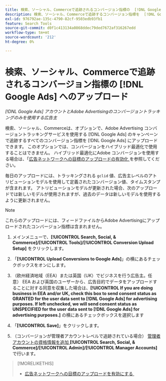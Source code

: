 ```yaml
---
title: 検索、ソーシャル、Commerceで追跡されるコンバージョン指標の  [!DNL Google Ads] へのアップロード
description: 検索、ソーシャル、Commerceで追跡するコンバージョン指標を  [!DNL Google Ads] にアップロードする方法を説明します。
exl-id: 976792ae-135c-4790-82cf-9503edb93fb1
feature: Search Tools
source-git-commit: d0f1c413134a0868ddec79ded7672af316267edd
workflow-type: tm+mt
source-wordcount: '212'
ht-degree: 0%

---
```


# 検索、ソーシャル、Commerceで追跡されるコンバージョン指標の [!DNL Google Ads] へのアップロード

*[!DNL Google Ads] アカウントとAdobe Advertisingのコンバージョントラッキングのみを使用する広告主*

検索、ソーシャル、Commerceは、オプションで、Adobe Advertising コンバージョントラッキングサービスを使用する [!DNL Google Ads] のキャンペーンで追跡するすべてのコンバージョン指標を [!DNL Google Ads] にアップロードできます。 このオプションでは、コンバージョンをハイブリッド最適化で使用することはできません。 ハイブリッド最適化にAdobe コンバージョンを使用する場合は、「[&#x200B; 広告ネットワークへの目標のアップロードの有効化 &#x200B;](objective-upload-to-networks.md) を参照してください。

毎日のアップロードには、トラッキングされる `gclid` 値、広告主レベルのアトリビューションモデルを使用して定義されたコンバージョン値、タイムスタンプが含まれます。 アトリビューションモデルが更新された場合、次のアップロードでは新しいモデルが使用されますが、過去のデータは新しいモデルを使用するように更新されません。

>[!NOTE]
>
>これらのアップロードには、フィードファイルからAdobe Advertisingにアップロードされたコンバージョン指標は含まれません。

1. メインメニューで、**[!UICONTROL Search, Social, & Commerce]/[!UICONTROL Tools]/[!UICONTROL Conversion Upload Setup]** をクリックします。

1. 「**[!UICONTROL Upload Conversions to Google Ads]**」の横にあるチェックボックスをオンにします。

1. （欧州経済地域（EEA）または英国（UK）でビジネスを行う広告主。任意） EEA および英国のユーザーから、広告目的でデータをアップロードすることに対する同意を収集した場合は、**[!UICONTROL If you are doing business in EEA and/or UK, check this box to send consent status as GRANTED for the user data sent to [!DNL Google Ads] for advertising purposes. If left unchecked, we will send consent status as UNSPECIFIED for the user data sent to [!DNL Google Ads] for advertising purposes.]** の横にあるチェックボックスを選択します

1. 「**[!UICONTROL Save]**」をクリックします。

1. （コンバージョンが管理者アカウントレベルで追跡されている場合） [&#x200B; 管理者アカウントの資格情報を追加 &#x200B;](/help/search-social-commerce/admin/manager-accounts.md)**[!UICONTROL Search, Social, & Commerce]/[!UICONTROL Admin]/[!UICONTROL Manager Accounts]** で行います。

>[!MORELIKETHIS]
>
>* [&#x200B; 広告ネットワークへの目標のアップロードを有効にする &#x200B;](objective-upload-to-networks.md)
